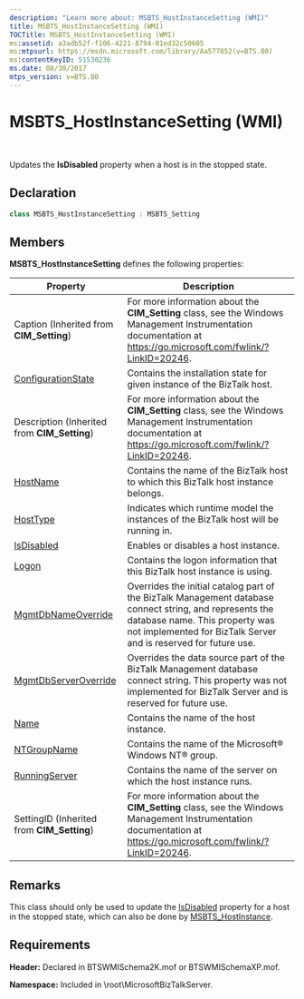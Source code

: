 ```yaml
---
description: "Learn more about: MSBTS_HostInstanceSetting (WMI)"
title: MSBTS_HostInstanceSetting (WMI)
TOCTitle: MSBTS_HostInstanceSetting (WMI)
ms:assetid: a3adb52f-f106-4221-8794-01ed32c50605
ms:mtpsurl: https://msdn.microsoft.com/library/Aa577852(v=BTS.80)
ms:contentKeyID: 51530236
ms.date: 08/30/2017
mtps_version: v=BTS.80
---
```


# MSBTS\_HostInstanceSetting (WMI)

 

Updates the **IsDisabled** property when a host is in the stopped state.

## Declaration

```C#
class MSBTS_HostInstanceSetting : MSBTS_Setting  
```

## Members

**MSBTS\_HostInstanceSetting** defines the following properties:

<table>
<thead>
<tr class="header">
<th>Property</th>
<th>Description</th>
</tr>
</thead>
<tbody>
<tr class="odd">
<td>Caption (Inherited from <strong>CIM_Setting</strong>)</td>
<td>For more information about the <strong>CIM_Setting</strong> class, see the Windows Management Instrumentation documentation at <a href="/windows/win32/cimwin32prov/cim-setting">https://go.microsoft.com/fwlink/?LinkID=20246</a>.</td>
</tr>
<tr class="even">
<td><a href="msbts-hostinstancesetting-configurationstate-property-wmi.md">ConfigurationState</a></td>
<td>Contains the installation state for given instance of the BizTalk host.</td>
</tr>
<tr class="odd">
<td>Description (Inherited from <strong>CIM_Setting</strong>)</td>
<td>For more information about the <strong>CIM_Setting</strong> class, see the Windows Management Instrumentation documentation at <a href="/windows/win32/cimwin32prov/cim-setting">https://go.microsoft.com/fwlink/?LinkID=20246</a>.</td>
</tr>
<tr class="even">
<td><a href="msbts-hostinstancesetting-hostname-property-wmi.md">HostName</a></td>
<td>Contains the name of the BizTalk host to which this BizTalk host instance belongs.</td>
</tr>
<tr class="odd">
<td><a href="msbts-hostinstancesetting-hosttype-property-wmi.md">HostType</a></td>
<td>Indicates which runtime model the instances of the BizTalk host will be running in.</td>
</tr>
<tr class="even">
<td><a href="msbts-hostinstancesetting-isdisabled-property-wmi.md">IsDisabled</a></td>
<td>Enables or disables a host instance.</td>
</tr>
<tr class="odd">
<td><a href="msbts-hostinstancesetting-logon-property-wmi.md">Logon</a></td>
<td>Contains the logon information that this BizTalk host instance is using.</td>
</tr>
<tr class="even">
<td><a href="msbts-hostinstancesetting-mgmtdbnameoverride-property-wmi.md">MgmtDbNameOverride</a></td>
<td>Overrides the initial catalog part of the BizTalk Management database connect string, and represents the database name. This property was not implemented for BizTalk Server and is reserved for future use.</td>
</tr>
<tr class="odd">
<td><a href="msbts-hostinstancesetting-mgmtdbserveroverride-property-wmi.md">MgmtDbServerOverride</a></td>
<td>Overrides the data source part of the BizTalk Management database connect string. This property was not implemented for BizTalk Server and is reserved for future use.</td>
</tr>
<tr class="even">
<td><a href="msbts-hostinstancesetting-name-property-wmi.md">Name</a></td>
<td>Contains the name of the host instance.</td>
</tr>
<tr class="odd">
<td><a href="msbts-hostinstancesetting-ntgroupname-property-wmi.md">NTGroupName</a></td>
<td>Contains the name of the Microsoft® Windows NT® group.</td>
</tr>
<tr class="even">
<td><a href="msbts-hostinstancesetting-runningserver-property-wmi.md">RunningServer</a></td>
<td>Contains the name of the server on which the host instance runs.</td>
</tr>
<tr class="odd">
<td>SettingID (Inherited from <strong>CIM_Setting</strong>)</td>
<td>For more information about the <strong>CIM_Setting</strong> class, see the Windows Management Instrumentation documentation at <a href="/windows/win32/cimwin32prov/cim-setting">https://go.microsoft.com/fwlink/?LinkID=20246</a>.</td>
</tr>
</tbody>
</table>


## Remarks

This class should only be used to update the [IsDisabled](msbts-hostinstance-isdisabled-property-wmi.md) property for a host in the stopped state, which can also be done by [MSBTS\_HostInstance](msbts-hostinstance-wmi.md).

## Requirements

**Header:** Declared in BTSWMISchema2K.mof or BTSWMISchemaXP.mof.

**Namespace:** Included in \\root\\MicrosoftBizTalkServer.